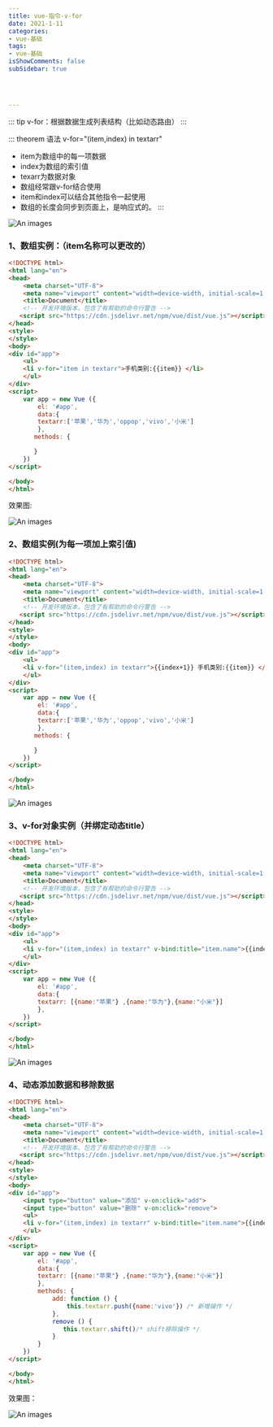 ```yaml
---
title: vue-指令-v-for
date: 2021-1-11
categories:
- vue-基础
tags:
- vue-基础
isShowComments: false
subSidebar: true




---
```


::: tip v-for：根据数据生成列表结构（比如动态路由）
:::

::: theorem  语法 v-for="(item,index) in textarr" 

- item为数组中的每一项数据
- index为数组的索引值
- texarr为数据对象
- 数组经常跟v-for结合使用
- item和index可以结合其他指令一起使用
- 数组的长度会同步到页面上，是响应式的。
:::

![An images](/images/51.png) 

### 1、数组实例：（item名称可以更改的）

```html
<!DOCTYPE html>
<html lang="en">
<head>
    <meta charset="UTF-8">
    <meta name="viewport" content="width=device-width, initial-scale=1.0">
    <title>Document</title>
    <!-- 开发环境版本，包含了有帮助的命令行警告 -->
   <script src="https://cdn.jsdelivr.net/npm/vue/dist/vue.js"></script>
</head>
<style>
</style>
<body>
<div id="app">
    <ul>
    <li v-for="item in textarr">手机类别:{{item}} </li>
    </ul>
</div>
<script>
    var app = new Vue ({
        el: '#app',
        data:{
        textarr:['苹果','华为','oppop','vivo','小米']
        },
       methods: {

       }
    })
</script>

</body>
</html>
```

效果图:

![An images](/images/52.png) 



### 2、数组实例(为每一项加上索引值)

```html
<!DOCTYPE html>
<html lang="en">
<head>
    <meta charset="UTF-8">
    <meta name="viewport" content="width=device-width, initial-scale=1.0">
    <title>Document</title>
    <!-- 开发环境版本，包含了有帮助的命令行警告 -->
   <script src="https://cdn.jsdelivr.net/npm/vue/dist/vue.js"></script>
</head>
<style>
</style>
<body>
<div id="app">
    <ul>
    <li v-for="(item,index) in textarr">{{index+1}} 手机类别:{{item}} </li>
    </ul>
</div>
<script>
    var app = new Vue ({
        el: '#app',
        data:{
        textarr:['苹果','华为','oppop','vivo','小米']
        },
       methods: {

       }
    })
</script>

</body>
</html>
```

![An images](/images/53.png) 



### 3、v-for对象实例（并绑定动态title）

```html
<!DOCTYPE html>
<html lang="en">
<head>
    <meta charset="UTF-8">
    <meta name="viewport" content="width=device-width, initial-scale=1.0">
    <title>Document</title>
    <!-- 开发环境版本，包含了有帮助的命令行警告 -->
   <script src="https://cdn.jsdelivr.net/npm/vue/dist/vue.js"></script>
</head>
<style>
</style>
<body>
<div id="app">
    <ul>
    <li v-for="(item,index) in textarr" v-bind:title="item.name">{{index+1}} 手机类别:{{item.name}} </li>
    </ul>
</div>
<script>
    var app = new Vue ({
        el: '#app',
        data:{
        textarr: [{name:"苹果"} ,{name:"华为"},{name:"小米"}]
        },
    })
</script>

</body>
</html>
```

![An images](/images/54.png) 

### 4、动态添加数据和移除数据

```html
<!DOCTYPE html>
<html lang="en">
<head>
    <meta charset="UTF-8">
    <meta name="viewport" content="width=device-width, initial-scale=1.0">
    <title>Document</title>
    <!-- 开发环境版本，包含了有帮助的命令行警告 -->
   <script src="https://cdn.jsdelivr.net/npm/vue/dist/vue.js"></script>
</head>
<style>
</style>
<body>
<div id="app">
    <input type="button" value="添加" v-on:click="add">
    <input type="button" value="删除" v-on:click="remove">
    <ul>
    <li v-for="(item,index) in textarr" v-bind:title="item.name">{{index+1}} 手机类别:{{item.name}} </li>
    </ul>
</div>
<script>
    var app = new Vue ({
        el: '#app',
        data:{
        textarr: [{name:"苹果"} ,{name:"华为"},{name:"小米"}]
        },
        methods: {
            add: function () {
                this.textarr.push({name:'vivo'}) /* 新增操作 */
            },
            remove () {
               this.textarr.shift()/* shift移除操作 */
            }
        }
    })
</script>

</body>
</html>
```

效果图：

![An images](/images/55.png) 